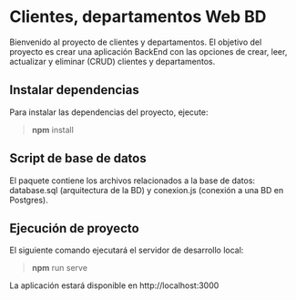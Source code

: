 # Clientes, departamentos Web BD

Bienvenido al proyecto de clientes y departamentos. El objetivo del proyecto es crear una aplicación BackEnd con las opciones de crear, leer, actualizar y eliminar (CRUD) clientes y departamentos.

## Instalar dependencias

Para instalar las dependencias del proyecto, ejecute:

> **npm** install

## Script de base de datos

El paquete contiene los archivos relacionados a la base de datos: database.sql (arquitectura de la BD) y conexion.js (conexión a una BD en Postgres).

## Ejecución de proyecto

El siguiente comando ejecutará el servidor de desarrollo local:

> **npm** run serve

La aplicación estará disponible en http://localhost:3000
